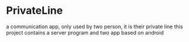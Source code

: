 # PrivateLine
a communication app, only used by two person, it is their private line
this project contains a server program and two app based on android
